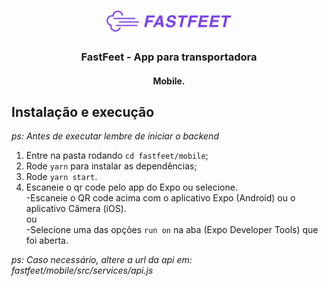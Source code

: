 <h1 align="center">
  <img alt="FastFeet" title="FastFeet" src=".github/logo.png" width="200px" />
</h1>

<h3 align="center">
FastFeet - App para transportadora
</h3>

<h4 align="center">Mobile.</h4>

## Instalação e execução

_ps: Antes de executar lembre de iniciar o backend_

1. Entre na pasta rodando `cd fastfeet/mobile`;
2. Rode `yarn` para instalar as dependências;
3. Rode `yarn start`.
3. Escaneie o qr code pelo app do Expo ou selecione.<br />
-Escaneie o QR code  acima com o aplicativo Expo (Android) ou o aplicativo Câmera (iOS).<br />
ou<br />
-Selecione uma das opções `run on` na aba (Expo Developer Tools) que foi aberta.<br />

_ps: Caso necessário, altere a url da api em: fastfeet/mobile/src/services/api.js_
